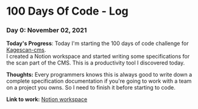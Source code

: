 # 100 Days Of Code - Log

### Day 0: November 02, 2021

**Today's Progress**: Today I'm starting the 100 days of code challenge for [Kagescan-cms](https://github.com/kagescan/kagescan-cms).  
I created a Notion workspace and started writing some specifications for the scan part of the CMS. This is a productivity tool I discovered today.

**Thoughts:** Every programmers knows this is always good to write down a complete specification documentation if you're going to work with a team on a project you owns.  So I need to finish it before starting to code.

**Link to work:** [Notion workspace](https://kagescan.notion.site/Kagescan-cms-e6699487516749708d27b9b3e16f4e2c)
